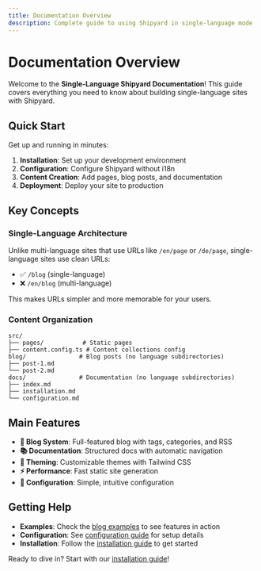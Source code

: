 ```yaml
---
title: Documentation Overview
description: Complete guide to using Shipyard in single-language mode
---
```


# Documentation Overview

Welcome to the **Single-Language Shipyard Documentation**! This guide covers everything you need to know about building single-language sites with Shipyard.

## Quick Start

Get up and running in minutes:

1. **Installation**: Set up your development environment
2. **Configuration**: Configure Shipyard without i18n
3. **Content Creation**: Add pages, blog posts, and documentation
4. **Deployment**: Deploy your site to production

## Key Concepts

### Single-Language Architecture

Unlike multi-language sites that use URLs like `/en/page` or `/de/page`, single-language sites use clean URLs:

- ✅ `/blog` (single-language)
- ❌ `/en/blog` (multi-language)

This makes URLs simpler and more memorable for your users.

### Content Organization

```
src/
├── pages/           # Static pages
├── content.config.ts # Content collections config
blog/               # Blog posts (no language subdirectories)
├── post-1.md
└── post-2.md
docs/               # Documentation (no language subdirectories)  
├── index.md
├── installation.md
└── configuration.md
```

## Main Features

- **📝 Blog System**: Full-featured blog with tags, categories, and RSS
- **📚 Documentation**: Structured docs with automatic navigation  
- **🎨 Theming**: Customizable themes with Tailwind CSS
- **⚡ Performance**: Fast static site generation
- **🔧 Configuration**: Simple, intuitive configuration

## Getting Help

- **Examples**: Check the [blog examples](/blog) to see features in action
- **Configuration**: See [configuration guide](/docs/configuration) for setup details
- **Installation**: Follow the [installation guide](/docs/installation) to get started

Ready to dive in? Start with our [installation guide](/docs/installation)!

